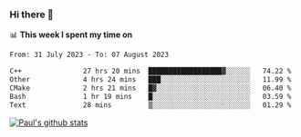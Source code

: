 ### Hi there 👋

📊 **This week I spent my time on**
<!--START_SECTION:waka-->

```txt
From: 31 July 2023 - To: 07 August 2023

C++               27 hrs 20 mins  ██████████████████▓░░░░░░   74.22 %
Other             4 hrs 24 mins   ███░░░░░░░░░░░░░░░░░░░░░░   11.99 %
CMake             2 hrs 21 mins   █▓░░░░░░░░░░░░░░░░░░░░░░░   06.40 %
Bash              1 hr 19 mins    █░░░░░░░░░░░░░░░░░░░░░░░░   03.59 %
Text              28 mins         ▒░░░░░░░░░░░░░░░░░░░░░░░░   01.29 %
```

<!--END_SECTION:waka-->


[![Paul's github stats](https://github-readme-stats.vercel.app/api?username=mickeyouyou&theme=dracula&show_icons=true)](https://github.com/anuraghazra/github-readme-stats)
